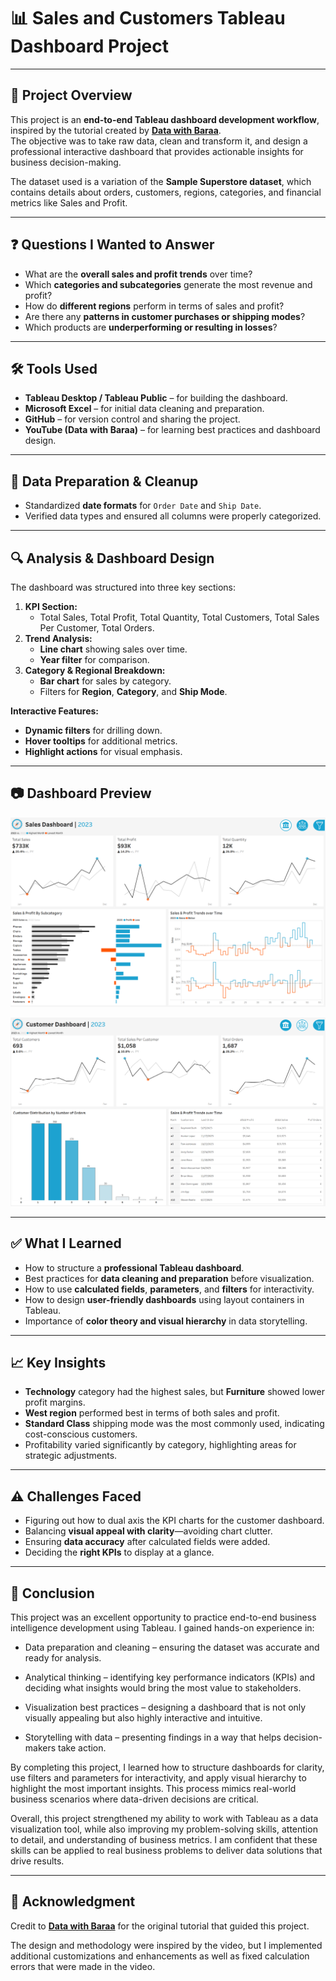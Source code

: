 # 📊 Sales and Customers Tableau Dashboard Project 
---

## 📌 Project Overview
This project is an **end-to-end Tableau dashboard development workflow**, inspired by the tutorial created by **[Data with Baraa](https://www.youtube.com/watch?v=dahrmqT5GD4)**.  
The objective was to take raw data, clean and transform it, and design a professional interactive dashboard that provides actionable insights for business decision-making.

The dataset used is a variation of the **Sample Superstore dataset**, which contains details about orders, customers, regions, categories, and financial metrics like Sales and Profit.

---

## ❓ Questions I Wanted to Answer
- What are the **overall sales and profit trends** over time?
- Which **categories and subcategories** generate the most revenue and profit?
- How do **different regions** perform in terms of sales and profit?
- Are there any **patterns in customer purchases or shipping modes**?
- Which products are **underperforming or resulting in losses**?

---

## 🛠 Tools Used
- **Tableau Desktop / Tableau Public** – for building the dashboard.
- **Microsoft Excel** – for initial data cleaning and preparation.
- **GitHub** – for version control and sharing the project.
- **YouTube (Data with Baraa)** – for learning best practices and dashboard design.

---

## 🧹 Data Preparation & Cleanup
- Standardized **date formats** for `Order Date` and `Ship Date`.
- Verified data types and ensured all columns were properly categorized.

---

## 🔍 Analysis & Dashboard Design
The dashboard was structured into three key sections:
1. **KPI Section:**  
   - Total Sales, Total Profit, Total Quantity, Total Customers, Total Sales Per Customer, Total Orders.
2. **Trend Analysis:**  
   - **Line chart** showing sales over time.
   - **Year filter** for comparison.
3. **Category & Regional Breakdown:**  
   - **Bar chart** for sales by category.
   - Filters for **Region**, **Category**, and **Ship Mode**.

**Interactive Features:**
- **Dynamic filters** for drilling down.
- **Hover tooltips** for additional metrics.
- **Highlight actions** for visual emphasis.

---

## 📷 Dashboard Preview
![Dashboard Screenshot](/Sales_Dashboard_Preview.png)



![Dashboard Screenshot](/Customers_Dashboard_Preview.png)

---

## ✅ What I Learned
- How to structure a **professional Tableau dashboard**.
- Best practices for **data cleaning and preparation** before visualization.
- How to use **calculated fields**, **parameters**, and **filters** for interactivity.
- How to design **user-friendly dashboards** using layout containers in Tableau.
- Importance of **color theory and visual hierarchy** in data storytelling.

---

## 📈 Key Insights
- **Technology** category had the highest sales, but **Furniture** showed lower profit margins.
- **West region** performed best in terms of both sales and profit.
- **Standard Class** shipping mode was the most commonly used, indicating cost-conscious customers.
- Profitability varied significantly by category, highlighting areas for strategic adjustments.

---

## ⚠ Challenges Faced
- Figuring out how to dual axis the KPI charts for the customer dashboard.
- Balancing **visual appeal with clarity**—avoiding chart clutter.
- Ensuring **data accuracy** after calculated fields were added.
- Deciding the **right KPIs** to display at a glance.

---

## 🏁 Conclusion
This project was an excellent opportunity to practice end-to-end business intelligence development using Tableau. I gained hands-on experience in:

- Data preparation and cleaning – ensuring the dataset was accurate and ready for analysis.

- Analytical thinking – identifying key performance indicators (KPIs) and deciding what insights would bring the most value to stakeholders.

- Visualization best practices – designing a dashboard that is not only visually appealing but also highly interactive and intuitive.

- Storytelling with data – presenting findings in a way that helps decision-makers take action.

By completing this project, I learned how to structure dashboards for clarity, use filters and parameters for interactivity, and apply visual hierarchy to highlight the most important insights. This process mimics real-world business scenarios where data-driven decisions are critical.

Overall, this project strengthened my ability to work with Tableau as a data visualization tool, while also improving my problem-solving skills, attention to detail, and understanding of business metrics.
I am confident that these skills can be applied to real business problems to deliver data solutions that drive results.

---

## 🙌 Acknowledgment
Credit to **[Data with Baraa](https://www.youtube.com/watch?v=dahrmqT5GD4)** for the original tutorial that guided this project.  

The design and methodology were inspired by the video, but I implemented additional customizations and enhancements as well as fixed calculation errors that were made in the video.


